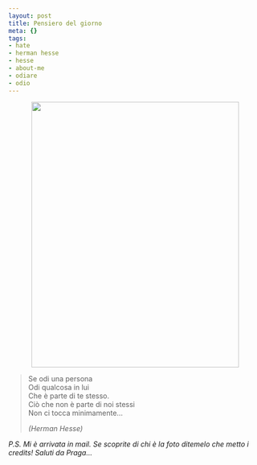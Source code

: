 ```yaml
--- 
layout: post
title: Pensiero del giorno
meta: {}
tags: 
- hate
- herman hesse
- hesse
- about-me
- odiare
- odio
---
```

<center>
<img src="http://www.lastknight.com/download//2008/08/hesse.jpg" alt="" title="hesse" width="413" height="528" class="aligncenter size-full wp-image-967" /></center>
  
> Se odi una persona  
> Odi qualcosa in lui  
> Che è parte di te stesso.  
> Ciò che non è parte di noi stessi  
> Non ci tocca minimamente...    
>  
> *(Herman Hesse)*  
  
*P.S. Mi è arrivata in mail. Se scoprite di chi è la foto ditemelo che metto i credits! Saluti da Praga...*  
  
 
